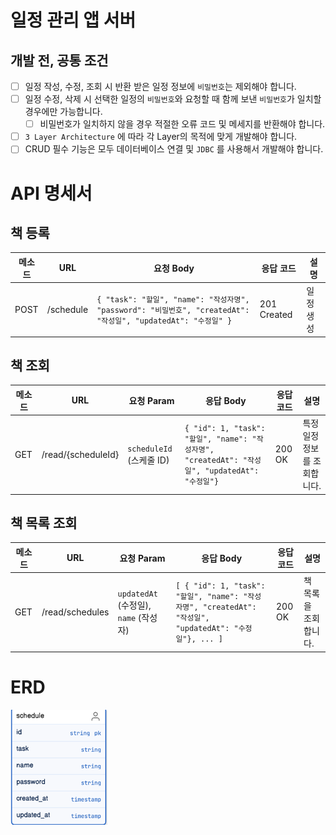 # 일정 관리 앱 서버 

## 개발 전, 공통 조건
- [ ] 일정 작성, 수정, 조회 시 반환 받은 일정 정보에 `비밀번호`는 제외해야 합니다.
- [ ] 일정 수정, 삭제 시 선택한 일정의 `비밀번호`와 요청할 때 함께 보낸 `비밀번호`가 일치할 경우에만 가능합니다.
    - [ ] 비밀번호가 일치하지 않을 경우 적절한 오류 코드 및 메세지를 반환해야 합니다.
- [ ] `3 Layer Architecture` 에 따라 각 Layer의 목적에 맞게 개발해야 합니다.
- [ ] CRUD 필수 기능은 모두 데이터베이스 연결 및 `JDBC` 를 사용해서 개발해야 합니다.

# API 명세서

## 책 등록

| 메소드 | URL       | 요청 Body                                                                                        | 응답 코드       | 설명    |
|--------|-----------|------------------------------------------------------------------------------------------------|-------------|-------|
| POST   | /schedule | `{ "task": "할일", "name": "작성자명", "password": "비밀번호", "createdAt": "작성일", "updatedAt": "수정일" }` | 201 Created | 일정 생성 |

## 책 조회

| 메소드 | URL                | 요청 Param              | 응답 Body                                                                                               | 응답 코드 | 설명               |
|--------|--------------------|-----------------------|-------------------------------------------------------------------------------------------------------|-----------|------------------|
| GET    | /read/{scheduleId} | `scheduleId` (스케줄 ID) | `{ "id": 1, "task": "할일", "name": "작성자명", "createdAt": "작성일", "updatedAt": "수정일"}` | 200 OK    | 특정 일정 정보를 조회합니다. |

## 책 목록 조회

| 메소드 | URL             | 요청 Param                        | 응답 Body                                                                                                  | 응답 코드 | 설명                   |
|--------|-----------------|---------------------------------|-----------------------------------------------------------------------------------------------------------|-----------|------------------------|
| GET    | /read/schedules | `updatedAt` (수정일), `name` (작성자) | `[ { "id": 1, "task": "할일", "name": "작성자명", "createdAt": "작성일", "updatedAt": "수정일"}, ... ]` | 200 OK    | 책 목록을 조회합니다.    |


# ERD

![img.png](img.png)

